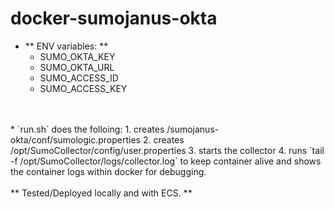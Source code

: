 # docker-sumojanus-okta

* ** ENV variables: **
  * SUMO_OKTA_KEY <br>
  * SUMO_OKTA_URL <br>
  * SUMO_ACCESS_ID <br>
  * SUMO_ACCESS_KEY <br>
<br>

<br>
* `run.sh` does the folloing:
   1. creates /sumojanus-okta/conf/sumologic.properties
   2. creates /opt/SumoCollector/config/user.properties
   3. starts the collector
   4. runs `tail -f /opt/SumoCollector/logs/collector.log` to keep container alive and shows the container logs within docker for debugging. 

<br>
<br>
** Tested/Deployed locally and with ECS. **
